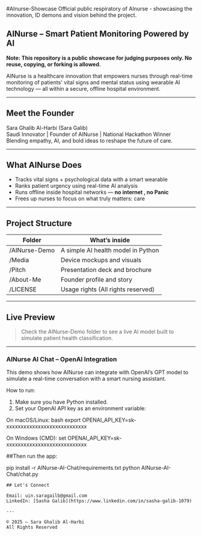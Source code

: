 #AInurse-Showcase
Official public respiratory of AInurse - showcasing the innovation, ID demons and vision behind the project.
## AINurse – Smart Patient Monitoring Powered by AI


**Note: This repository is a public showcase for judging purposes only. No reuse, copying, or forking is allowed.**

AINurse is a healthcare innovation that empowers nurses through real-time monitoring of patients' vital signs and mental status using wearable AI technology — all within a secure, offline hospital environment.

---

## Meet the Founder

Sara Ghalib Al-Harbi (Sara Galib)  
Saudi Innovator | Founder of AINurse | National Hackathon Winner  
Blending empathy, AI, and bold ideas to reshape the future of care.

---

## What AINurse Does

- Tracks vital signs + psychological data with a smart wearable 
- Ranks patient urgency using real-time AI analysis  
- Runs offline inside hospital networks — **no internet , no Panic**
- Frees up nurses to focus on what truly matters: care

---

## Project Structure

| Folder         | What’s inside |
|----------------|----------------|
| /AINurse-Demo | A simple AI health model in Python |
| /Media        | Device mockups and visuals |
| /Pitch        | Presentation deck and brochure |
| /About-Me     | Founder profile and story |
| /LICENSE      | Usage rights (All rights reserved) |

---

## Live Preview

> Check the AINurse-Demo folder to see a live AI model built to simulate patient health classification.

---
### AINurse AI Chat – OpenAI Integration

This demo shows how AINurse can integrate with OpenAI’s GPT model to simulate a real-time conversation with a smart nursing assistant.

How to run:

1. Make sure you have Python installed.
2. Set your OpenAI API key as an environment variable:

On macOS/Linux:
bash
export OPENAI_API_KEY=sk-xxxxxxxxxxxxxxxxxxxxxxxxxxxx

On Windows (CMD): 
set OPENAI_API_KEY=sk-xxxxxxxxxxxxxxxxxxxxxxxxxxxx

##Then run the app:

pip install -r AINurse-AI-Chat/requirements.txt
python AINurse-AI-Chat/chat.py
```
## Let's Connect

Email: uin.saragailb@gmail.com  
LinkedIn: [Sasha Galib](https://www.linkedin.com/in/sasha-galib-1079)  

---

© 2025 – Sara Ghalib Al-Harbi  
All Rights Reserved
